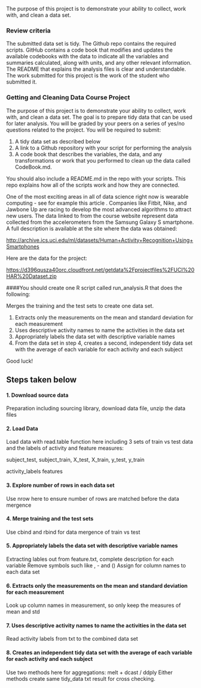 The purpose of this project is to demonstrate your ability to collect, work with, and clean a data set.

### Review criteria

The submitted data set is tidy.
The Github repo contains the required scripts.
GitHub contains a code book that modifies and updates the available codebooks with the data to indicate all the variables and summaries calculated, along with units, and any other relevant information.
The README that explains the analysis files is clear and understandable.
The work submitted for this project is the work of the student who submitted it.

### Getting and Cleaning Data Course Project

The purpose of this project is to demonstrate your ability to collect, work with, and clean a data set. The goal is to prepare tidy data that can be used for later analysis. You will be graded by your peers on a series of yes/no questions related to the project. You will be required to submit:

1.  A tidy data set as described below
2.  A link to a Github repository with your script for performing the analysis
3.  A code book that describes the variables, the data, and any transformations or work that you performed to clean up the data called CodeBook.md.

You should also include a README.md in the repo with your scripts. This repo explains how all of the scripts work and how they are connected.

One of the most exciting areas in all of data science right now is wearable computing - see for example this article . Companies like Fitbit, Nike, and Jawbone Up are racing to develop the most advanced algorithms to attract new users. The data linked to from the course website represent data collected from the accelerometers from the Samsung Galaxy S smartphone. A full description is available at the site where the data was obtained:

http://archive.ics.uci.edu/ml/datasets/Human+Activity+Recognition+Using+Smartphones

Here are the data for the project:

https://d396qusza40orc.cloudfront.net/getdata%2Fprojectfiles%2FUCI%20HAR%20Dataset.zip

####You should create one R script called run_analysis.R that does the following:

Merges the training and the test sets to create one data set.

1.  Extracts only the measurements on the mean and standard deviation for each measurement
2.  Uses descriptive activity names to name the activities in the data set
3.  Appropriately labels the data set with descriptive variable names
4.  From the data set in step 4, creates a second, independent tidy data set with the average of each variable for each activity and each subject

Good luck!


## Steps taken below

#### 1. Download source data
Preparation including sourcing library, download data file, unzip the data files

#### 2. Load Data
Load data with read.table function here including 3 sets of train vs test data and the labels of activity and feature measures:

subject_test, subject_train, 
X_test, X_train,
y_test, y_train

activity_labels
features

#### 3. Explore number of rows in each data set
Use nrow here to ensure number of rows are matched before the data mergence

#### 4. Merge training and the test sets
Use cbind and rbind for data mergence of train vs test

#### 5. Appropriately labels the data set with descriptive variable names
Extracting lables out from feature.txt, complete description for each variable
Remove symbols such like , - and ()
Assign for column names to each data set

#### 6. Extracts only the measurements on the mean and standard deviation for each measurement
Look up column names in measurement, so only keep the measures of mean and std

#### 7. Uses descriptive activity names to name the activities in the data set
Read activity labels from txt to the combined data set

#### 8. Creates an independent tidy data set with the average of each variable for each activity and each subject
Use two methods here for aggregations: melt + dcast / ddply
Either methods create same tidy_data txt result for cross checking.